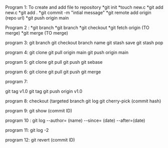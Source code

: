 Program 1: To create and add file to repository
*git init
*touch new.c
*git add new.c
*git add .
*git commit -m "intial message"
*git remote add origin (repo url)
*git push origin main



Program 2 : 
*git branch 
*git branch <new branch name>
*git checkout <branch name>
*git fetch origin (TO merge)
*git merge <branch name> (TO merge)

program 3:
git branch
git checkout branch name
git stash save
git stash pop

program 4:
git clone <repo url>
git pull origin main
git push origin main

program 5: 
git clone <repourl>
git pull
git push
git sebase

program 6:
git clone<repo url>
git pull
git push
git merge

program 7:

git tag v1.0
git tag
git push origin v1.0

program 8:
checkout (targeted branch
git log
git cherry-pick (commit hash)

program 9: 
git show (commit ID)

program 10 :
git log --author= (name) --since= (date) --after=(date)

program 11:
git log -2

program 12:
git revert (commit ID)